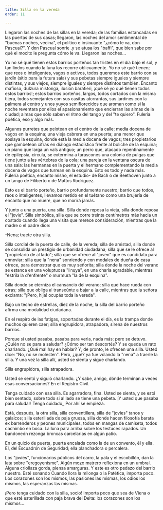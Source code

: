 ```yaml
---
title: Silla en la vereda
order: 11

---
```


Llegaron las noches de las sillas en la vereda; de las familias estanca­das en las puertas de sus casas; llegaron, las noches del amor sentimental de "buenas noches, vecina", el político e insinuante "¿cómo le va, don Pascual?". Y don Pascual sonrie .y se atusa los "baffi", que bien sabe por qué el mocito le pregunta cómo le va. Llegaron las noches...

Yo no sé qué tienen estos barrios porteños tan tristes en el día bajo el sol, y tan lindos cuando la luna los recorre oblicuamente. Yo no sé qué tienen; que reos o inteligentes, vagos o activos, todos queremos este ba­rrio con su jardín (sitio para la futura sala) y sus pebetas siempre iguales y siempre distintas, y sus viejos, siempre iguales y siempre distintos también. 	Encanto mafioso, dulzura mistonga, ilusión baratieri, ¡qué sé yo qué tienen todos estos barrios!; estos barrios porteños, largos, todos corta­dos con la misma tijera, todos semejantes con sus casitas atorrantas, sus jardines con la palmera al centro y unos yuyos semiflorecidos que aro­man como si la noche reventara por ellos el apasionamiento que encie­rran las almas de la ciudad; almas que sólo saben el ritmo del tango y del "te quiero". Fulería poética, eso y algo más.

Algunos purretes que pelotean en el centro de la calle; media docena de vagos en la esquina; una vieja cabrera en una puerta; una menor que soslaya la esquina, donde está la media docena de vagos; tres propieta­rios que gambetean cifras en diálogo estadístico frente al boliche de la esquina; un piano que larga un vals antiguo; un perro que, atacado re­pentinamente de epilepsia, circula, se extermina a tarascones una colonia de pulgas que tiene junto a las vértebras de la cola; una pareja en la ven­tana oscura de una sala: las hermanas en la puerta y el hermano comple­mentando la media docena de vagos que turrean en la esquina. Esto es todo y nada más. Fulería poética, encanto misho, el estudio- de Bach o de Beethoven junto a un tango de Filiberto o de Mattos Rodríguez.

Esto es el barrio porteño, barrio profundamente nuestro; barrio que todos, reos o inteligentes, llevamos metido en el tuétano como una bruje­ría de encanto que no muere, que no morirá jamás.

Y junto a una puerta, una silla. Silla donde reposa la vieja, silla don­de reposa el "jovie". Silla simbólica, silla que se corre treinta centíme­tros más hacia un costado cuando llega una visita que merece considera­ción, mientras que la madre o el padre dice:

-Nena; traete otra silla.

Silla cordial de la puerta de calle, de la vereda; silla de amistad, silla donde se consolida un prestigio de urbanidad ciudadana; silla que se le ofrece al "propietario de al lado"; silla que se ofrece al "joven" que es candidato para ennoviar; silla que la "nena" sonriendo y con modales de dueña de casa ofrece, para demostrar que es muy señorita; silla donde la noche del verano se estanca en una voluptuosa "linuya", en una char­la agradable, mientras "estrila la d'enfrente" o murmura "la de la esqui­na".

Silla donde se eterniza el cansancio del verano; silla que hace rueda con otras; silla que obliga al transeúnte a bajar a la calle, mientras que la señora exclama: "¡Pero, hija! ocupás toda la vereda".

Bajo un techo de estrellas, diez de la noche, la silla del barrio porte­ño afirma una modalidad ciudadana.

En el respiro de las fatigas, soportadas durante el día, es la trampa donde muchos quieren caer; silla engrupidora, atrapadora, sirena de nues­tros barrios.

Porque si usted pasaba, pasaba para verla, nada más; pero se detu­vo. ¿Quién no se para a saludar? ¿Cómo ser tan descortés? Y se queda un rato charlando. ¿Qué mal hay en hablar? Y, de pronto, le ofrecen una silla. Usted dice: "No, no se molesten". Pero, ¿qué? ya fue volando la "nena" a traerle la silla. Y una vez la silla allí, usted se sienta y sigue charlando.

Silla engrupidora, silla atrapadora.

Usted se sentó y siguió charlando. ¿Y sabe, amigo, dónde terminan a veces esas conversaciones? En el Registro Civil.

Tenga cuidado con esa silla. Es agarradora, fina. Usted se sienta, y se está bien sentado, sobre todo si al lado se tiene una pebeta. ¡Y usted que pasaba para saludar! Tenga cuidado_ Por ahí se empieza.

Está, después, la otra silla, silla conventillera, silla de "jovies" ta­nos y galaicos; silla esterillada de paja gruesa, silla donde hacen filosofía barata ex barrenderos y peones municipales, todos en mangas de camise­ta, todos	cachimbo en boca. La luna para arriba sobre los testuces rapa­dos. Un bandoneón rezonga broncas carcelarias en algún patio.

En un quicio de puerta, puerta encalada como la de un convento, él y ella. El, del Escuadrón de Seguridad; ella planchadora o percalera. 	

Los "jovies", funcionarios públicos del carro, la pala y el escobi­llón, dan la lata sobre "eregoyenisme". Algún mozo matrero reflexiona en un umbral. Alguna criollaza gorda, piensa amarguras. Y este es otro pedazo del barrio nuestro. Esté sonando Cuando llora la milonga o la Patética, importa poco. Los corazones son los mismos, las pasiones las mismas, los odios los mismos, las esperanzas las mismas.

¡Pero tenga cuidado con la silla, socio! Importa poco que sea de Viena o que esté esterillada con paja brava del Delta: los corazones son los mismos... 
